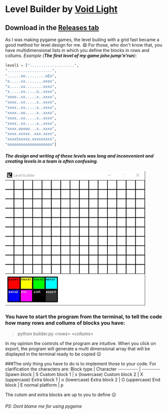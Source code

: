 # Level Builder by [Void Light](http://voidlight.cf)
## Download in the [Releases tab](https://github.com/SEEK-THE-VOID-LIGHT/level-builder/releases)

As I was making pygame games, the level builing with a grid fast became a good method for level design for me. :smile: For those, who don't know that, you have multidimensional lists in which you define the blocks in rows and collums. *Example (**The first level of my game joho jump'n'run**)*:
```python
level1 = ["....................",
"....................",
"......oo.........oEo",
"o.....xx........oxox",
"x.....xx........xxxx",
"x.....xx.....o..xxxx",
"xooo..xx.....x..xxxx",
"xxxx..xx.....x..xxxx",
"xxxx..xx.....x..xxxx",
"xxxx..oo.....x..xxxx",
"xxxx..xx.....x..xxxx",
"xxxx..xx.....x..xxxx",
"xxxx.ooooo...x..xxxx",
"xxxx.xxxxx..xxx.xxxx",
"xxxxSxxxxx.xxxxxxxxx",
"oooooooooooooooooooo"]
```
##### The design and writing of these levels was long and inconvenient and creating levels in a team is often confusing.
![screenshot of the level builder](https://github.com/SEEK-THE-VOID-LIGHT/SEEK-THE-VOID-LIGHT.github.io/blob/master/images/levelbuilder.jpg)

### You have to start the program from the terminal, to tell the code how many rows and collums of blocks you have:
> python builder.py \<rows\> \<collums\>

In my opinion the controls of the program are intuitive. When you click on export, the program will generate a multi dimensional array that will be displayed in the terminal ready to be copied :wink:

###The only thing you have to do is to implement those to your code. For clarification the characters are:
Block type | Character
---------- | ---------
Spawn block | S
Custom block 1 | x (lowercase)
Custom block 2 | X (uppercase)
Extra block 1 | o (lowercase)
Extra block 2 | O (uppercase)
End block | E
normal platform | p

The cutom and extra blocks are up to you to define :wink:
###### PS: Dont blame me for using pygame

